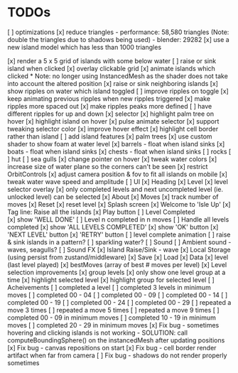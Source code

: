 # TODOs

[ ] optimizations
    [x] reduce triangles 
        - performance: 58,580 triangles (Note: double the triangles due to shadows being used)
        - blender: 29282
        [x] use a new island model which has less than 1000 triangles

[x] render a 5 x 5 grid of islands with some below water
[ ] raise or sink island when clicked
    [x] overlay clickable grid
    [x] animate islands which clicked
        * Note: no longer using InstancedMesh as the shader does not take into account the altered position
    [x] raise or sink neighboring islands
    [x] show ripples on water which island toggled
    [ ] improve ripples on toggle
        [x] keep animating previous ripples when new ripples triggered
        [x] make ripples more spaced out
        [x] make ripples peaks more defined
        [ ] have different ripples for up and down
[x] selector
    [x] highlight palm tree on hover
    [x] highlight island on hover
    [x] pulse animate selector
    [x] support tweaking selector color
    [x] improve hover effect
    [x] highlight cell border rather than island
[ ] add island features
    [x] palm trees
        [x] use custom shader to show foam at water level
    [x] barrels - float when island sinks
    [x] boats - float when island sinks
    [x] chests - float when island sinks
    [ ] rocks
    [ ] hut
    [ ] sea gulls
[x] change pointer on hover
[x] tweak water colors
[x] increase size of water plane so the corners can't be seen
[x] restrict OrbitControls
[x] adjust camera position & fov to fit all islands on mobile
[x] tweak water wave speed and amplitude
[ ] UI
    [x] Heading 
    [x] Level
        [x] level selector overlay
        [x] only completed levels and next uncompleted level (ie. unlocked level) can be selected
    [x] About
    [x] Moves
        [x] track number of moves
    [x] Reset
        [x] reset level
    [x] Splash screen
        [x] Welcome to 'Isle Up'
        [x] Tag line: Raise all the islands
        [x] Play button
    [ ] Level Completed    
        [x] show 'WELL DONE'
        [ ] Level n completed in n moves
        [ ] Handle all levels completed
            [x] show 'ALL LEVELS COMPLETED'
            [x] show 'OK' button
        [x] 'NEXT LEVEL' button
        [x] 'RETRY' button
        [ ] level complete animation
            [ ] raise & sink islands in a pattern?
            [ ] sparkling water?
[ ] Sound
    [ ] Ambient sound - waves, seagulls?
    [ ] Sound FX
        [x] Island Raise/Sink - wave
[x] Local Storage (using persist from zustand/middleware)
    [x] Save
    [x] Load
    [x] Data
        [x] level (last level played)
        [x] bestMoves (array of best # moves per level)
[x] Level selection improvements
    [x] group levels
    [x] only show one level group at a time
    [x] highlight selected level
    [x] highlight group for selected level 
[ ] Acheivements
    [ ] completed a level
    [ ] completed 3 levels in minimum moves
    [ ] completed 00 - 04
    [ ] completed 00 - 09
    [ ] completed 00 - 14
    [ ] completed 00 - 19
    [ ] completed 00 - 24
    [ ] completed 00 - 29
    [ ] repeated a move 3 times
    [ ] repeated a move 5 times
    [ ] repeated a move 9 times
    [ ] completed 00 - 09 in minimum moves
    [ ] completed 10 - 19 in minimum moves
    [ ] completed 20 - 29 in minimum moves
[x] Fix bug - sometimes hovering and clicking islands is not working
            - SOLUTION: call computeBoundingSphere() on the instancedMesh after updating positions
[x] Fix bug - canvas repositions on start
[x] Fix bug - cell border render artifact when far from camera
[ ] Fix bug - shadows do not render properly sometimes
